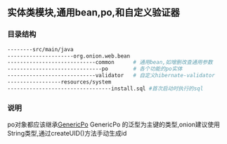 ## 实体类模块,通用bean,po,和自定义验证器

### 目录结构

```bash
--------src/main/java
---------------------org.onion.web.bean
----------------------------common      # 通用bean,如增删改查通用参数
------------------------------po        # 各个功能的po实体
----------------------------validator   # 自定义hibernate-validator
-----------------resources/system
---------------------------------install.sql #首次启动时执行的sql
```

### 说明
po对象都应该继承[GenericPo](src/main/java/org/onion/web/bean/po/GenericPo.java)
GenericPo 的泛型为主键的类型,onion建议使用String类型,通过createUID()方法手动生成id
